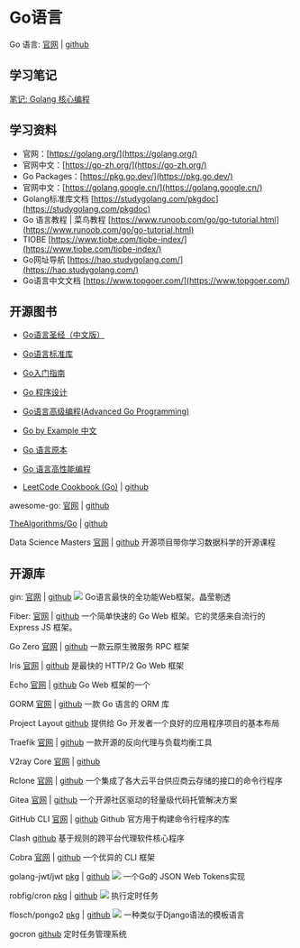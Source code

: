 # Go语言


Go 语言: [官网​](https://go.dev/​) | [github​](https://github.com/golang/go​)

## 学习笔记

[笔记: Golang 核心编程](/blog/golang/index.md)

## 学习资料

- 官网：[https://golang.org/](https://golang.org/)
- 官网中文：[https://go-zh.org/](https://go-zh.org/)
- Go Packages：[https://pkg.go.dev/](https://pkg.go.dev/)
- 官网中文：[https://golang.google.cn/](https://golang.google.cn/)
- Golang标准库文档 [https://studygolang.com/pkgdoc](https://studygolang.com/pkgdoc)
- Go 语言教程 | 菜鸟教程 [https://www.runoob.com/go/go-tutorial.html](https://www.runoob.com/go/go-tutorial.html)
- TIOBE [https://www.tiobe.com/tiobe-index/](https://www.tiobe.com/tiobe-index/)
- Go网址导航 [https://hao.studygolang.com/](https://hao.studygolang.com/)
- Go语言中文文档 [https://www.topgoer.com/](https://www.topgoer.com/)


## 开源图书

- [Go语言圣经（中文版）](https://books.studygolang.com/gopl-zh/)
- [Go语言标准库](https://books.studygolang.com/The-Golang-Standard-Library-by-Example/)
- [Go入门指南](https://github.com/unknwon/the-way-to-go_ZH_CN/blob/master/eBook/preface.md)
- [Go 程序设计](https://www.yuque.com/qyuhen/go)
- [Go语言高级编程(Advanced Go Programming)](https://chai2010.cn/advanced-go-programming-book/)
- [Go by Example 中文](https://books.studygolang.com/gobyexample/)
- [Go 语言原本](https://golang.design/under-the-hood/)
- [Go 语言高性能编程](https://geektutu.com/post/high-performance-go.html)


- [LeetCode Cookbook (Go)](https://books.halfrost.com/leetcode/) | [github](​https://github.com/halfrost/LeetCode-Go​)

awesome-go: [官网​](https://awesome-go.com) | [github](https://github.com/avelino/awesome-go)

[TheAlgorithms/Go​](​https://the-algorithms.com/) | [github](​https://github.com/TheAlgorithms/Go​)

Data Science Masters [官网](​http://datasciencemasters.org/​​) | [github](​https://github.com/datasciencemasters/go​) 开源项目带你学习数据科学的开源课程


## 开源库

gin: [官网](https://gin-gonic.com/zh-cn/)​​ | [github](https://github.com/gin-gonic/gin) ![](https://img.shields.io/github/stars/gin-gonic/gin.svg?style=social) Go语言最快的全功能Web框架。晶莹剔透

Fiber: [官网](​https://gofiber.io/​​) | [github](​https://github.com/gofiber/fiber​) 一个简单快速的 Go Web 框架。它的灵感来自流行的 Express JS 框架。


Go Zero [官网](​https://go-zero.dev/​​) | [github](​https://github.com/zeromicro/go-zero​) 一款云原生微服务 RPC 框架

Iris [官网](​https://www.iris-go.com/​​) | [github](​https://github.com/kataras/iris​) 是最快的 HTTP/2 Go Web 框架

Echo [官网](​https://echo.labstack.com/​​) | [github](​https://github.com/labstack/echo)  Go Web 框架的一个

GORM [官网](​https://gorm.io/​​) | [github](​https://github.com/go-gorm/gorm​) 一款 Go 语言的 ORM 库

Project Layout [github](​https://github.com/golang-standards/project-layout) 提供给 Go 开发者一个良好的应用程序项目的基本布局

Traefik [官网](https://traefik.io/​​) | [github](​https://github.com/traefik/traefik​​) 一款开源的反向代理与负载均衡工具

V2ray Core [官网](​https://www.v2fly.org/​​) | [github](​https://github.com/v2fly/v2ray-core​)

Rclone [官网](​https://rclone.org/​​) | [github](​https://github.com/rclone/rclone​​) 一个集成了各大云平台供应商云存储的接口的命令行程序

Gitea [官网](​https://gitea.io/zh-cn/​​) | [github](https://github.com/go-gitea/gitea​​) 一个开源社区驱动的轻量级代码托管解决方案

GitHub CLI  [官网](https://cli.github.com/​​) | [github](https://github.com/cli/cli​​) Github 官方用于构建命令行程序的库

Clash [github](https://github.com/Dreamacro/clash​​) 基于规则的跨平台代理软件核心程序

Cobra [官网](​https://cobra.dev/​​) | [github](​https://github.com/spf13/cobra​​) 一个优异的 CLI 框架


golang-jwt/jwt [pkg](https://pkg.go.dev/github.com/golang-jwt/jwt/v4) | [github](https://github.com/golang-jwt/jwt) ![](https://img.shields.io/github/stars/golang-jwt/jwt.svg?style=social) 一个Go的 JSON Web Tokens实现


robfig/cron [pkg](https://pkg.go.dev/github.com/robfig/cron/v3) | [github](https://github.com/robfig/cron) ![](https://img.shields.io/github/stars/robfig/cron.svg?style=social) 执行定时任务

flosch/pongo2 [pkg](https://pkg.go.dev/github.com/flosch/pongo2/v6) | [github](https://github.com/flosch/pongo2) ![](https://img.shields.io/github/stars/flosch/pongo2.svg?style=social) 一种类似于Django语法的模板语言

gocron [github](https://github.com/ouqiang/gocron) 定时任务管理系统